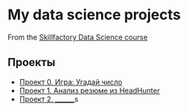 # My data science projects
From the [Skillfactory Data Science course](https://skillfactory.ru/data-scientist)

## Проекты

* [Проект 0. Игра: Угадай число](https://github.com/booklia/sf_data_science/tree/main/project_0)
* [Проект 1. Анализ резюме из HeadHunter](https://github.com/booklia/sf_data_science/tree/main/project_1)
* [Проект 2. ______](____)s